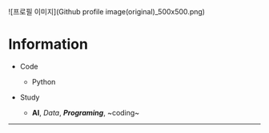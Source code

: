![프로필 이미지](Github profile image(original)_500x500.png)

# Information

- Code
  - Python
  
- Study
  - **AI**, *Data*, ***Programing***, ~coding~ 

---

